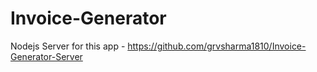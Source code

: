 # Invoice-Generator
Nodejs Server for this app - https://github.com/grvsharma1810/Invoice-Generator-Server
